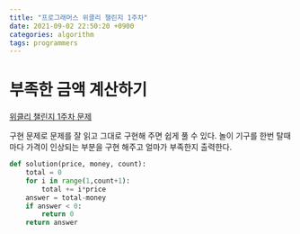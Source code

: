 ```yaml
---
title: "프로그래머스 위클리 챌린지 1주차"
date: 2021-09-02 22:50:20 +0900
categories: algorithm
tags: programmers
---
```


# 부족한 금액 계산하기

[위클리 챌린지 1주차 문제](https://programmers.co.kr/learn/courses/30/lessons/82612)

구현 문제로 문제를 잘 읽고 그대로 구현해 주면 쉽게 풀 수 있다.
놀이 기구를 한번 탈때마다 가격이 인상되는 부분을 구현 해주고 얼마가 부족한지 출력한다.

```python
def solution(price, money, count):
    total = 0
    for i in range(1,count+1):
        total += i*price
    answer = total-money
    if answer < 0:
        return 0
    return answer
```

